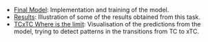 - [Final Model](Final_Model.ipynb): Implementation and training of the model.
- [Results](Results.ipynb): Illustration of some of the results obtained from
 this task.
- [TCxTC Where is the limit](TCxTC_Where_is_the_limit.ipynb): Visualisation 
of the predictions from the model, trying to detect patterns in the 
transitions from TC to xTC.